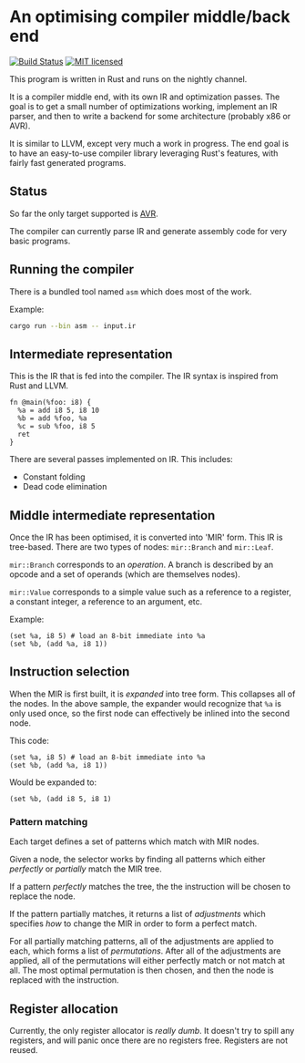 # An optimising compiler middle/back end

[![Build Status](https://travis-ci.org/dylanmckay/compiler.svg)](https://travis-ci.org/dylanmckay/compiler)
[![MIT licensed](https://img.shields.io/badge/license-MIT-blue.svg)](./LICENSE)

This program is written in Rust and runs on the nightly channel.

It is a compiler middle end, with its own IR and optimization passes. The goal
is to get a small number of optimizations working, implement an IR parser, and
then to write a backend for some architecture (probably x86 or AVR).

It is similar to LLVM, except very much a work in progress. The end goal is
to have an easy-to-use compiler library leveraging Rust's features, with
fairly fast generated programs.

## Status

So far the only target supported is [AVR](https://en.wikipedia.org/wiki/Atmel_AVR).

The compiler can currently parse IR and generate assembly code for very basic
programs.

## Running the compiler

There is a bundled tool named `asm` which does most of the work.

Example:

``` bash
cargo run --bin asm -- input.ir
```

## Intermediate representation

This is the IR that is fed into the compiler.
The IR syntax is inspired from Rust and LLVM.

```
fn @main(%foo: i8) {
  %a = add i8 5, i8 10
  %b = add %foo, %a
  %c = sub %foo, i8 5
  ret
}
```

There are several passes implemented on IR. This includes:

* Constant folding
* Dead code elimination

## Middle intermediate representation

Once the IR has been optimised, it is converted into 'MIR' form. This IR is
tree-based. There are two types of nodes: `mir::Branch` and `mir::Leaf`.

`mir::Branch` corresponds to an _operation_. A branch is described by an opcode
and a set of operands (which are themselves nodes).

`mir::Value` corresponds to a simple value such as a reference to a register, a constant
integer, a reference to an argument, etc.

Example:

```
(set %a, i8 5) # load an 8-bit immediate into %a
(set %b, (add %a, i8 1))
```

## Instruction selection

When the MIR is first built, it is _expanded_ into tree form. This collapses
all of the nodes. In the above sample, the expander would recognize that `%a`
is only used once, so the first node can effectively be inlined into the second node.

This code:

```
(set %a, i8 5) # load an 8-bit immediate into %a
(set %b, (add %a, i8 1))
```

Would be expanded to:


```
(set %b, (add i8 5, i8 1)
```

### Pattern matching

Each target defines a set of patterns which match with MIR nodes.

Given a node, the selector works by finding all patterns which either _perfectly_ or
_partially_ match the MIR tree.

If a pattern _perfectly_ matches the tree, the the instruction will be chosen to replace
the node.

If the pattern partially matches, it returns a list of _adjustments_ which specifies _how_ to
change the MIR in order to form a perfect match.

For all partially matching patterns, all of the adjustments are applied to each, which forms
a list of _permutations_. After all of the adjustments are applied, all of the permutations will
either perfectly match or not match at all. The most optimal permutation is then chosen, and then
the node is replaced with the instruction.

## Register allocation

Currently, the only register allocator is _really dumb_. It doesn't try to spill any
registers, and will panic once there are no registers free. Registers are not reused.

